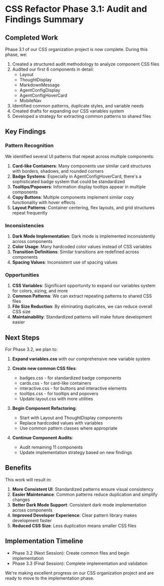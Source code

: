 # CSS Refactor Phase 3.1: Audit and Findings Summary

## Completed Work

Phase 3.1 of our CSS organization project is now complete. During this phase, we:

1. Created a structured audit methodology to analyze component CSS files
2. Audited our first 6 components in detail:
   - Layout
   - ThoughtDisplay
   - MarkdownMessage
   - AgentConfigDisplay
   - AgentConfigHoverCard
   - MobileNav
3. Identified common patterns, duplicate styles, and variable needs
4. Created drafts for expanding our CSS variables system
5. Developed a strategy for extracting common patterns to shared files

## Key Findings

### Pattern Recognition
We identified several UI patterns that repeat across multiple components:

1. **Card-like Containers**: Many components use similar card structures with borders, shadows, and rounded corners
2. **Badge Systems**: Especially in AgentConfigHoverCard, there's a sophisticated badge system that could be standardized
3. **Tooltips/Popovers**: Information display tooltips appear in multiple components
4. **Copy Buttons**: Multiple components implement similar copy functionality with hover effects
5. **Layout Patterns**: Container centering, flex layouts, and grid structures repeat frequently

### Inconsistencies

1. **Dark Mode Implementation**: Dark mode is implemented inconsistently across components
2. **Color Usage**: Many hardcoded color values instead of CSS variables
3. **Transition Definitions**: Similar transitions are redefined across components
4. **Spacing Values**: Inconsistent use of spacing values

### Opportunities

1. **CSS Variables**: Significant opportunity to expand our variables system for colors, sizing, and more
2. **Common Patterns**: We can extract repeating patterns to shared CSS files
3. **File Size Reduction**: By eliminating duplicates, we can reduce overall CSS size
4. **Maintainability**: Standardized patterns will make future development easier

## Next Steps

For Phase 3.2, we plan to:

1. **Expand variables.css** with our comprehensive new variable system
2. **Create new common CSS files**:
   - badges.css - for standardized badge components
   - cards.css - for card-like containers
   - interactive.css - for buttons and interactive elements
   - tooltips.css - for tooltips and popovers
   - Update layout.css with more utilities

3. **Begin Component Refactoring**:
   - Start with Layout and ThoughtDisplay components
   - Replace hardcoded values with variables
   - Use common pattern classes where appropriate

4. **Continue Component Audits**:
   - Audit remaining 11 components
   - Update implementation strategy based on new findings

## Benefits

This work will result in:

1. **More Consistent UI**: Standardized patterns ensure visual consistency
2. **Easier Maintenance**: Common patterns reduce duplication and simplify changes
3. **Better Dark Mode Support**: Consistent dark mode implementation across components
4. **Improved Developer Experience**: Clear pattern library makes development faster
5. **Reduced CSS Size**: Less duplication means smaller CSS files

## Implementation Timeline

- Phase 3.2 (Next Session): Create common files and begin implementation
- Phase 3.3 (Final Session): Complete implementation and validation

We're making excellent progress on our CSS organization project and are ready to move to the implementation phase.